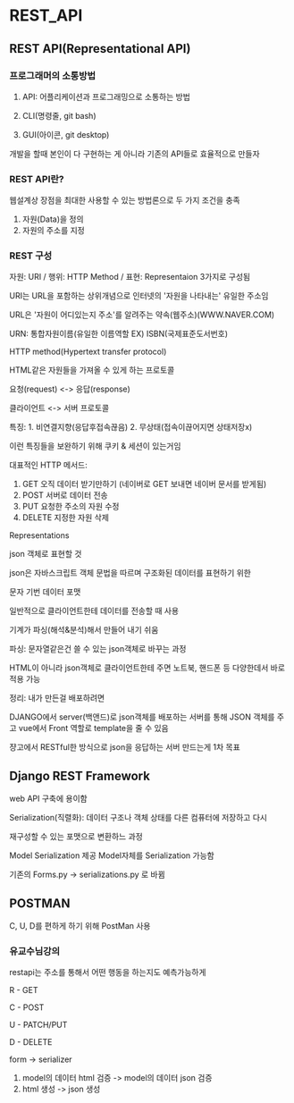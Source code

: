 # REST_API
## REST API(Representational API)

### 프로그래머의 소통방법

1. API: 어플리케이션과 프로그래밍으로 소통하는 방법

2. CLI(명령줄, git bash)
3. GUI(아이콘, git desktop)

개발을 할때 본인이 다 구현하는 게 아니라 기존의 API들로 효율적으로 만들자


### REST API란?
웹설계상 장점을 최대한 사용할 수 있는 방법론으로 두 가지 조건을 충족
1. 자원(Data)을 정의
2. 자원의 주소를 지정

### REST 구성

자원: URI / 행위: HTTP Method / 표현: Representaion 3가지로 구성됨

URI는 URL을 포함하는 상위개념으로 인터넷의 '자원을 나타내는' 유일한 주소임

URL은 '자원이 어디있는지 주소'를 알려주는 약속(웹주소)(WWW.NAVER.COM)

URN: 통합자원이름(유일한 이름역할 EX) ISBN(국제표준도서번호)



HTTP method(Hypertext transfer protocol)

HTML같은 자원들을 가져올 수 있게 하는 프로토콜

요청(request) <-> 응답(response)

클라이언트 <-> 서버 프로토콜

특징: 1. 비연결지향(응답후접속끊음) 2. 무상태(접속이끊어지면 상태저장x)

이런 특징들을 보완하기 위해 쿠키 & 세션이 있는거임

대표적인 HTTP 메서드: 

1. GET 오직 데이터 받기만하기 (네이버로 GET 보내면 네이버 문서를 받게됨)
2. POST 서버로 데이터 전송
3. PUT 요청한 주소의 자원 수정
4. DELETE 지정한 자원 삭제



Representations

json 객체로 표현할 것

json은 자바스크립트 객체 문법을 따르며 구조화된 데이터를 표현하기 위한

문자 기번 데이터 포맷

일반적으로 클라이언트한테 데이터를 전송할 때 사용

기계가 파싱(해석&분석)해서 만들어 내기 쉬움

파싱: 문자열같은건 쓸 수 있는 json객체로 바꾸는 과정

HTML이 아니라 json객체로 클라이언트한테 주면 노트북, 핸드폰 등 다양한데서 바로 적용 가능





정리: 내가 만든걸 배포하려면 

DJANGO에서 server(백앤드)로 json객체를 배포하는 서버를 통해 JSON 객체를 주고 vue에서 Front 역할로 template을 줄 수 있음

쟝고에서 RESTful한 방식으로 json을 응답하는 서버 만드는게 1차 목표







## Django REST Framework

web API 구축에 용이함

Serialization(직렬화): 데이터 구조나 객체 상태를 다른 컴퓨터에 저장하고 다시

재구성할 수 있는 포맷으로 변환하느 과정

Model Serialization 제공 Model자체를 Serialization 가능함

기존의 Forms.py -> serializations.py 로 바뀜



## POSTMAN

C, U, D를 편하게 하기 위해 PostMan 사용







### 유교수님강의

restapi는 주소를 통해서 어떤 행동을 하는지도 예측가능하게

R - GET

C - POST

U - PATCH/PUT

D - DELETE



form -> serializer

1. model의 데이터 html 검증 -> model의 데이터 json 검증
2. html 생성 -> json 생성